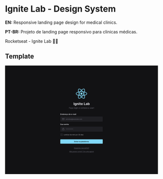 # Ignite Lab - Design System

**EN:** Responsive landing page design for medical clinics.

**PT-BR:** Projeto de landing page responsivo para clinicas médicas.

Rocketseat - Ignite Lab 🚀💙

## Template
<img src="./ignite-lab-design-system-template.png" alt="Capa do Ignite Lab - Design System" />
